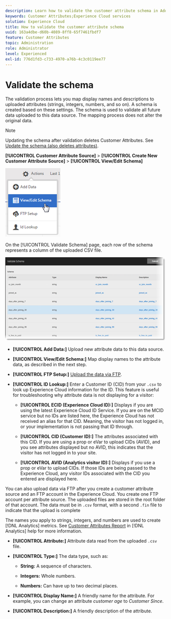 ```yaml
---
description: Learn how to validate the customer attribute schema in Adobe Experience Cloud.
keywords: Customer Attributes;Experience Cloud services
solution: Experience Cloud
title: How to validate the customer attribute schema 
uuid: 163a4dbe-d60b-4089-8ff8-65f7461fbdf7
feature: Customer Attributes
topic: Administration
role: Administrator
level: Experienced
exl-id: 776d1fd3-c733-4970-a76b-4c3c0119ee77
---
```

# Validate the schema

The validation process lets you map display names and descriptions to uploaded attributes (strings, integers, numbers, and so on). A schema is created based on these settings. The schema is used to validate all future data uploaded to this data source. The mapping process does not alter the original data.

>[!NOTE]
>
>Updating the schema after validation deletes Customer Attributes. See [Update the schema (also deletes attributes)](../attributes/t-crs-usecase.md#task_6568898BB7C44A42ABFB86532B89063C). 

**[!UICONTROL Customer Attribute Source]** > **[!UICONTROL Create New Customer Attribute Source]** > **[!UICONTROL View/Edit Schema]** 

![](assets/view_edit_schema.png) 

On the [!UICONTROL Validate Schema] page, each row of the schema represents a column of the uploaded CSV file. 

![](assets/06_crs_usecase.png) 

* **[!UICONTROL Add Data:]** Upload new attribute data to this data source. 

* **[!UICONTROL View/Edit Schema:]** Map display names to the attribute data, as described in the next step. 

* **[!UICONTROL FTP Setup:]** [Upload the data via FTP](../attributes/t-upload-attributes-ftp.md#task_591C3B6733424718A62453D2F8ADF73B). 

* **[!UICONTROL ID Lookup:]** Enter a Customer ID (CID) from your `.csv` to look up Experience Cloud information for the ID. This feature is useful for troubleshooting why attribute data is not displaying for a visitor: 

    * **[!UICONTROL ECID (Experience Cloud ID):]** Displays if you are using the latest Experience Cloud ID Service. If you are on the MCID service but no IDs are listed here, the Experience Cloud has not received an alias for that CID. Meaning, the visitor has not logged in, or your implementation is not passing that ID through. 
    
    * **[!UICONTROL CID (Customer ID):]** The attributes associated with this CID. If you are using a prop or eVar to upload CIDs (AVID), and you see attributes displayed but no AVID, this indicates that the visitor has not logged in to your site. 
    
    * **[!UICONTROL AVID (Analytics visitor ID):]** Displays if you use a prop or eVar to upload CIDs. If those IDs are being passed to the Experience Cloud, any visitor IDs associated with the CID you entered are displayed here. 
    
You can also upload data via FTP after you create a customer attribute source and an FTP account in the Experience Cloud. You create one FTP account per attribute source. The uploaded files are stored in the root folder of that account. The data must be in `.csv` format, with a second `.fin` file to indicate that the upload is complete 

The names you apply to strings, integers, and numbers are used to create [!DNL Analytics] metrics. See [Customer Attributes Report](https://experienceleague.adobe.com/docs/analytics/components/variables/dimensions-reports/reports-customer-attributes.html?lang=en) in [!DNL Analytics] help for more information. 

* **[!UICONTROL Attribute:]** Attribute data read from the uploaded `.csv` file. 

* **[!UICONTROL Type:]** The data type, such as: 

  * **String:** A sequence of characters. 
    
  * **Integers:** Whole numbers. 
  
  * **Numbers:** Can have up to two decimal places. 
    
* **[!UICONTROL Display Name:]** A friendly name for the attribute. For example, you can change an attribute *customer age* to *Customer Since*. 

* **[!UICONTROL Description:]** A friendly description of the attribute.
